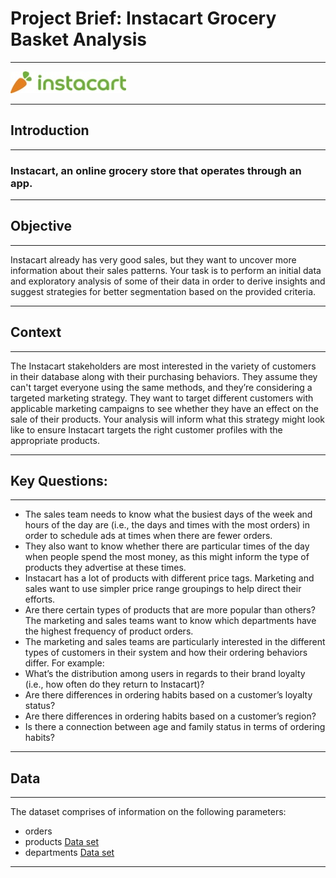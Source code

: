 # Project Brief: Instacart Grocery Basket Analysis
---

   ![instacart logo](https://github.com/DanielNuOrt/Instacart-online-store/blob/main/instacart-logo.jpg)

---
## Introduction
---
### Instacart, an online grocery store that operates through an app.

---

## Objective
---

Instacart already has very good sales, but they want to uncover more
information about their sales patterns. Your task is to perform an initial data and exploratory
analysis of some of their data in order to derive insights and suggest strategies for better
segmentation based on the provided criteria.

---
## Context
---

The Instacart stakeholders are most interested in the variety of customers in their database
along with their purchasing behaviors. They assume they can't target everyone using the same
methods, and they’re considering a targeted marketing strategy. They want to target different
customers with applicable marketing campaigns to see whether they have an effect on the sale
of their products. Your analysis will inform what this strategy might look like to ensure Instacart
targets the right customer profiles with the appropriate products.

---

## Key Questions:
---

   * The sales team needs to know what the busiest days of the week and hours of the day
   are (i.e., the days and times with the most orders) in order to schedule ads at times
   when there are fewer orders.
   * They also want to know whether there are particular times of the day when people spend
   the most money, as this might inform the type of products they advertise at these times.
   * Instacart has a lot of products with different price tags. Marketing and sales want to use
   simpler price range groupings to help direct their efforts.
   * Are there certain types of products that are more popular than others? The marketing
   and sales teams want to know which departments have the highest frequency of product
   orders.
   * The marketing and sales teams are particularly interested in the different types of
   customers in their system and how their ordering behaviors differ. For example:
   * What’s the distribution among users in regards to their brand loyalty (i.e., how
   often do they return to Instacart)?
   * Are there differences in ordering habits based on a customer’s loyalty status?
   * Are there differences in ordering habits based on a customer’s region?
   * Is there a connection between age and family status in terms of ordering habits?
---

## Data
---

The dataset comprises of information on the following parameters:
- orders
- products
   [Data set](https://s3.amazonaws.com/coach-courses-us/public/courses/data-immersion/A4/A4_Data_Assets/order_products_prior.zip)
- departments
    [Data set](https://s3.amazonaws.com/coach-courses-us/public/courses/data-immersion/A4/A4_Data_Assets/customers.zip)
---

